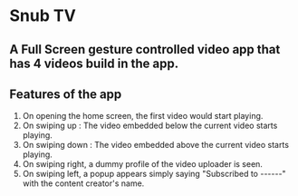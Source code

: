 # Snub TV


## A Full Screen gesture controlled video app that has 4 videos build in the app.


## Features of the app


1. On opening the home screen, the first video would start playing.
2. On swiping up : The video embedded below the current video starts playing.
3. On swiping down : The video embedded above the current video starts playing.
4. On swiping right, a dummy profile of the video uploader is seen.
5. On swiping left, a popup appears simply saying "Subscribed to ------" with the content creator's name.

